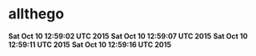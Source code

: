 # allthego
**Sat Oct 10 12:59:02 UTC 2015**
**Sat Oct 10 12:59:07 UTC 2015**
**Sat Oct 10 12:59:11 UTC 2015**
**Sat Oct 10 12:59:16 UTC 2015**
